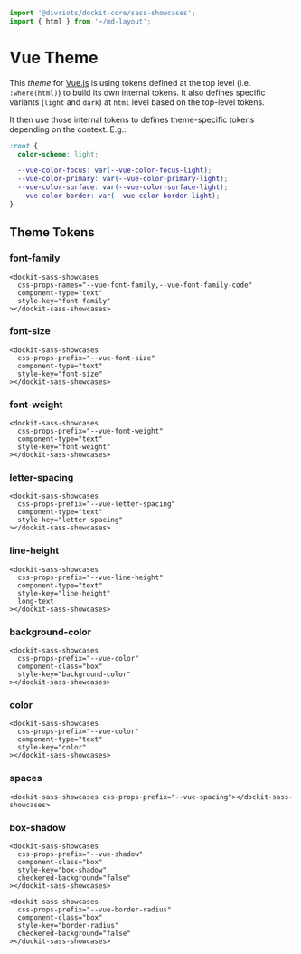 ```js script
import '@divriots/dockit-core/sass-showcases';
import { html } from '~/md-layout';
```

<vue-logo></vue-logo>

# Vue Theme

This _theme_ for [Vue.js](https://vuejs.org/) is using tokens defined at the top level (i.e. `:where(html)`) to build its own internal tokens. It also defines specific variants (`light` and `dark`) at `html` level based on the top-level tokens.

It then use those internal tokens to defines theme-specific tokens depending on the context. E.g.:

```css
:root {
  color-scheme: light;

  --vue-color-focus: var(--vue-color-focus-light);
  --vue-color-primary: var(--vue-color-primary-light);
  --vue-color-surface: var(--vue-color-surface-light);
  --vue-color-border: var(--vue-color-border-light);
}
```

## Theme Tokens

### font-family

```html:html
<dockit-sass-showcases
  css-props-names="--vue-font-family,--vue-font-family-code"
  component-type="text"
  style-key="font-family"
></dockit-sass-showcases>
```

### font-size

```html:html
<dockit-sass-showcases
  css-props-prefix="--vue-font-size"
  component-type="text"
  style-key="font-size"
></dockit-sass-showcases>
```

### font-weight

```html:html
<dockit-sass-showcases
  css-props-prefix="--vue-font-weight"
  component-type="text"
  style-key="font-weight"
></dockit-sass-showcases>
```

### letter-spacing

```html:html
<dockit-sass-showcases
  css-props-prefix="--vue-letter-spacing"
  component-type="text"
  style-key="letter-spacing"
></dockit-sass-showcases>
```

### line-height

```html:html
<dockit-sass-showcases
  css-props-prefix="--vue-line-height"
  component-type="text"
  style-key="line-height"
  long-text
></dockit-sass-showcases>
```

### background-color

```html:html
<dockit-sass-showcases
  css-props-prefix="--vue-color"
  component-class="box"
  style-key="background-color"
></dockit-sass-showcases>
```

### color

```html:html
<dockit-sass-showcases
  css-props-prefix="--vue-color"
  component-type="text"
  style-key="color"
></dockit-sass-showcases>
```

### spaces

```html:html
<dockit-sass-showcases css-props-prefix="--vue-spacing"></dockit-sass-showcases>
```

### box-shadow

```html:html
<dockit-sass-showcases
  css-props-prefix="--vue-shadow"
  component-class="box"
  style-key="box-shadow"
  checkered-background="false"
></dockit-sass-showcases>
```

```html:html
<dockit-sass-showcases
  css-props-prefix="--vue-border-radius"
  component-class="box"
  style-key="border-radius"
  checkered-background="false"
></dockit-sass-showcases>
```
